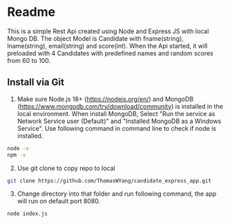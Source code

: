 # Readme

This is a simple Rest Api created using Node and Express JS with local Mongo DB. The object Model is Candidate with fname(string), lname(string), email(string) and score(int).
When the Api started, it will preloaded with 4 Candidates with predefined names and random scores from 60 to 100.


## Install via Git

1. Make sure Node.js 18+ (https://nodejs.org/en/) and MongoDB (https://www.mongodb.com/try/download/community) is installed in the local environment.
When install MongoDB, Select "Run the service as Network Service user (Default)" and "Installed MongoDB as a Windows Service".
Use following command in command line to check if node is installed.
```sh
node -v
npm -v
```
2. Use git clone to copy repo to local
```sh
git clone https://github.com/ThomasWYang/candidate_express_app.git
```
3. Change directory into that folder and run following command, the app will run on default port 8080.
```sh
node index.js
```
